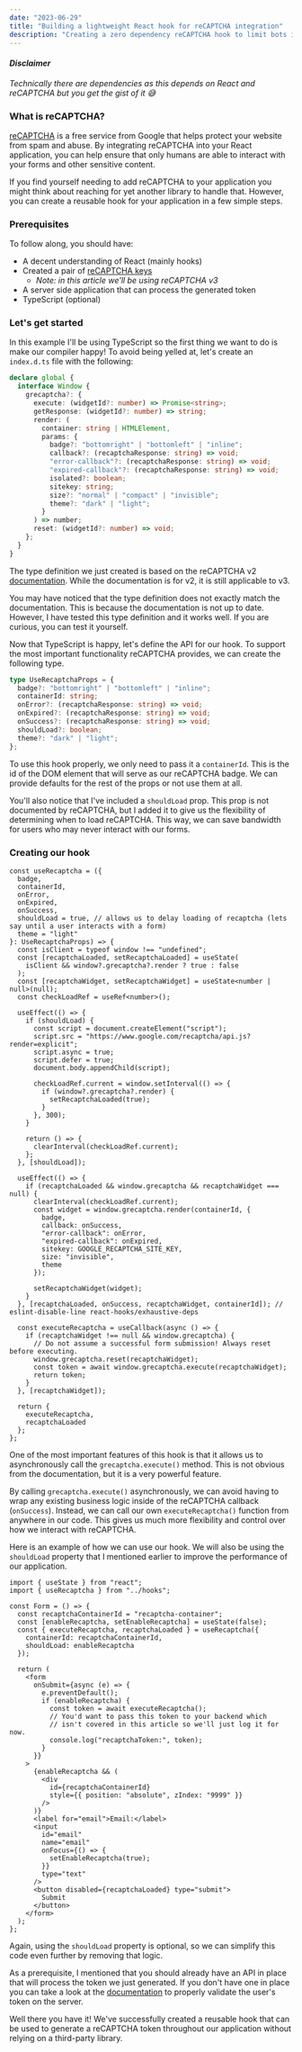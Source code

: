 ```yaml
---
date: "2023-06-29"
title: "Building a lightweight React hook for reCAPTCHA integration"
description: "Creating a zero dependency reCAPTCHA hook to limit bots in your react application."
---
```


#### _Disclaimer_

_Technically there are dependencies as this depends on React and reCAPTCHA but you get the gist of it &#128517;_

### What is reCAPTCHA?

[reCAPTCHA](https://www.google.com/recaptcha/about/) is a free service from Google that helps protect your website from spam and abuse. By integrating reCAPTCHA into your React application, you can help ensure that only humans are able to interact with your forms and other sensitive content.

If you find yourself needing to add reCAPTCHA to your application you might think about reaching for yet another library to handle that. However, you can create a reusable hook for your application in a few simple steps.

### Prerequisites

To follow along, you should have:

- A decent understanding of React (mainly hooks)
- Created a pair of [reCAPTCHA keys](https://www.google.com/recaptcha/admin/create)
  - _Note: in this article we'll be using reCAPTCHA v3_
- A server side application that can process the generated token
- TypeScript (optional)

### Let's get started

In this example I'll be using TypeScript so the first thing we want to do is make our compiler happy! To avoid being yelled at, let's create an `index.d.ts` file with the following:

```ts
declare global {
  interface Window {
    grecaptcha?: {
      execute: (widgetId?: number) => Promise<string>;
      getResponse: (widgetId?: number) => string;
      render: (
        container: string | HTMLElement,
        params: {
          badge?: "bottomright" | "bottomleft" | "inline";
          callback?: (recaptchaResponse: string) => void;
          "error-callback"?: (recaptchaResponse: string) => void;
          "expired-callback"?: (recaptchaResponse: string) => void;
          isolated?: boolean;
          sitekey: string;
          size?: "normal" | "compact" | "invisible";
          theme?: "dark" | "light";
        }
      ) => number;
      reset: (widgetId?: number) => void;
    };
  }
}
```

The type definition we just created is based on the reCAPTCHA v2 [documentation](https://developers.google.com/recaptcha/docs/invisible). While the documentation is for v2, it is still applicable to v3.

You may have noticed that the type definition does not exactly match the documentation. This is because the documentation is not up to date. However, I have tested this type definition and it works well. If you are curious, you can test it yourself.

Now that TypeScript is happy, let's define the API for our hook. To support the most important functionality reCAPTCHA provides, we can create the following type.

```ts
type UseRecaptchaProps = {
  badge?: "bottomright" | "bottomleft" | "inline";
  containerId: string;
  onError?: (recaptchaResponse: string) => void;
  onExpired?: (recaptchaResponse: string) => void;
  onSuccess?: (recaptchaResponse: string) => void;
  shouldLoad?: boolean;
  theme?: "dark" | "light";
};
```

To use this hook properly, we only need to pass it a `containerId`. This is the id of the DOM element that will serve as our reCAPTCHA badge. We can provide defaults for the rest of the props or not use them at all.

You'll also notice that I've included a `shouldLoad` prop. This prop is not documented by reCAPTCHA, but I added it to give us the flexibility of determining when to load reCAPTCHA. This way, we can save bandwidth for users who may never interact with our forms.

### Creating our hook

```tsx
const useRecaptcha = ({
  badge,
  containerId,
  onError,
  onExpired,
  onSuccess,
  shouldLoad = true, // allows us to delay loading of recaptcha (lets say until a user interacts with a form)
  theme = "light"
}: UseRecaptchaProps) => {
  const isClient = typeof window !== "undefined";
  const [recaptchaLoaded, setRecaptchaLoaded] = useState(
    isClient && window?.grecaptcha?.render ? true : false
  );
  const [recaptchaWidget, setRecaptchaWidget] = useState<number | null>(null);
  const checkLoadRef = useRef<number>();

  useEffect(() => {
    if (shouldLoad) {
      const script = document.createElement("script");
      script.src = "https://www.google.com/recaptcha/api.js?render=explicit";
      script.async = true;
      script.defer = true;
      document.body.appendChild(script);

      checkLoadRef.current = window.setInterval(() => {
        if (window?.grecaptcha?.render) {
          setRecaptchaLoaded(true);
        }
      }, 300);
    }

    return () => {
      clearInterval(checkLoadRef.current);
    };
  }, [shouldLoad]);

  useEffect(() => {
    if (recaptchaLoaded && window.grecaptcha && recaptchaWidget === null) {
      clearInterval(checkLoadRef.current);
      const widget = window.grecaptcha.render(containerId, {
        badge,
        callback: onSuccess,
        "error-callback": onError,
        "expired-callback": onExpired,
        sitekey: GOOGLE_RECAPTCHA_SITE_KEY,
        size: "invisible",
        theme
      });

      setRecaptchaWidget(widget);
    }
  }, [recaptchaLoaded, onSuccess, recaptchaWidget, containerId]); // eslint-disable-line react-hooks/exhaustive-deps

  const executeRecaptcha = useCallback(async () => {
    if (recaptchaWidget !== null && window.grecaptcha) {
      // Do not assume a successful form submission! Always reset before executing.
      window.grecaptcha.reset(recaptchaWidget);
      const token = await window.grecaptcha.execute(recaptchaWidget);
      return token;
    }
  }, [recaptchaWidget]);

  return {
    executeRecaptcha,
    recaptchaLoaded
  };
};
```

One of the most important features of this hook is that it allows us to asynchronously call the `grecaptcha.execute()` method. This is not obvious from the documentation, but it is a very powerful feature.

By calling `grecaptcha.execute()` asynchronously, we can avoid having to wrap any existing business logic inside of the reCAPTCHA callback (`onSuccess`). Instead, we can call our own `executeRecaptcha()` function from anywhere in our code. This gives us much more flexibility and control over how we interact with reCAPTCHA.

Here is an example of how we can use our hook. We will also be using the `shouldLoad` property that I mentioned earlier to improve the performance of our application.

```tsx
import { useState } from "react";
import { useRecaptcha } from "../hooks";

const Form = () => {
  const recaptchaContainerId = "recaptcha-container";
  const [enableRecaptcha, setEnableRecaptcha] = useState(false);
  const { executeRecaptcha, recaptchaLoaded } = useRecaptcha({
    containerId: recaptchaContainerId,
    shouldLoad: enableRecaptcha
  });

  return (
    <form
      onSubmit={async (e) => {
        e.preventDefault();
        if (enableRecaptcha) {
          const token = await executeRecaptcha();
          // You'd want to pass this token to your backend which
          // isn't covered in this article so we'll just log it for now.
          console.log("recaptchaToken:", token);
        }
      }}
    >
      {enableRecaptcha && (
        <div
          id={recaptchaContainerId}
          style={{ position: "absolute", zIndex: "9999" }}
        />
      )}
      <label for="email">Email:</label>
      <input
        id="email"
        name="email"
        onFocus={() => {
          setEnableRecaptcha(true);
        }}
        type="text"
      />
      <button disabled={recaptchaLoaded} type="submit">
        Submit
      </button>
    </form>
  );
};
```

Again, using the `shouldLoad` property is optional, so we can simplify this code even further by removing that logic.

As a prerequisite, I mentioned that you should already have an API in place that will process the token we just generated. If you don't have one in place you can take a look at the [documentation](https://developers.google.com/recaptcha/docs/verify) to properly validate the user's token on the server.

Well there you have it! We've successfully created a reusable hook that can be used to generate a reCAPTCHA token throughout our application without relying on a third-party library.
